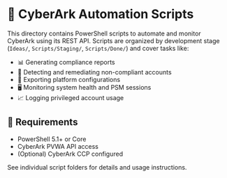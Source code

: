 # 🔐 CyberArk Automation Scripts

This directory contains PowerShell scripts to automate and monitor CyberArk using its REST API. Scripts are organized by development stage (`Ideas/`, `Scripts/Staging/`, `Scripts/Done/`) and cover tasks like:

- 📊 Generating compliance reports
- 🧪 Detecting and remediating non-compliant accounts
- 📁 Exporting platform configurations
- 🖥️ Monitoring system health and PSM sessions
- 📈 Logging privileged account usage

## 🔧 Requirements
- PowerShell 5.1+ or Core
- CyberArk PVWA API access
- (Optional) CyberArk CCP configured

See individual script folders for details and usage instructions.
